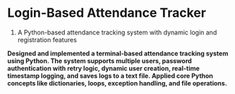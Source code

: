 <h1> Login-Based Attendance Tracker</h1>
<ol>
  <li> A Python-based attendance tracking system with dynamic login and registration features</li>
</ol>

<b>Designed and implemented a terminal-based attendance tracking system using Python. The system supports multiple users, password authentication with retry logic, dynamic user creation, real-time timestamp logging, and saves logs to a text file. Applied core Python concepts like dictionaries, loops, exception handling, and file operations.</b>